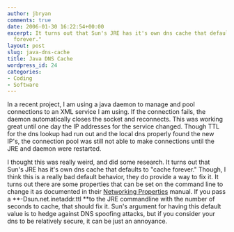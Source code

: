```yaml
---
author: jbryan
comments: true
date: 2006-01-30 16:22:54+00:00
excerpt: It turns out that Sun's JRE has it's own dns cache that defaults to "cache
  forever."
layout: post
slug: java-dns-cache
title: Java DNS Cache
wordpress_id: 24
categories:
- Coding
- Software
---
```






In a recent project, I am using a java daemon to manage and pool connections to an XML service I am using. If the connection fails, the daemon automatically closes the socket and reconnects. This was working great until one day the IP addresses for the service changed. Though TTL for the dns lookup had run out and the local dns properly found the new IP's, the connection pool was still not able to make connections until the JRE and daemon were restarted.

I thought this was really weird, and did some research. It turns out that Sun's JRE has it's own dns cache that defaults to "cache forever." Though, I think this is a really bad default behavior, they do provide a way to fix it. It turns out there are some properties that can be set on the command line to change it as documented in their [Networking Properties](http://java.sun.com/j2se/1.4.2/docs/guide/net/properties.html) manual. If you pass a **-Dsun.net.inetaddr.ttl **to the JRE commandline with the number of seconds to cache, that should fix it. Sun's argument for having this default value is to hedge against DNS spoofing attacks, but if you consider your dns to be relatively secure, it can be just an annoyance.  

